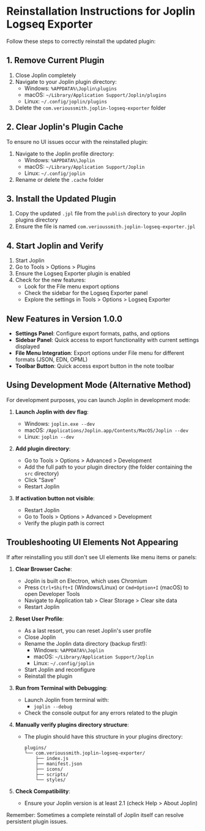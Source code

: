 # Reinstallation Instructions for Joplin Logseq Exporter

Follow these steps to correctly reinstall the updated plugin:

## 1. Remove Current Plugin

1. Close Joplin completely
2. Navigate to your Joplin plugin directory:
   - Windows: `%APPDATA%\Joplin\plugins`
   - macOS: `~/Library/Application Support/Joplin/plugins`
   - Linux: `~/.config/joplin/plugins`
3. Delete the `com.verioussmith.joplin-logseq-exporter` folder

## 2. Clear Joplin's Plugin Cache

To ensure no UI issues occur with the reinstalled plugin:

1. Navigate to the Joplin profile directory:
   - Windows: `%APPDATA%\Joplin`
   - macOS: `~/Library/Application Support/Joplin`
   - Linux: `~/.config/joplin`
2. Rename or delete the `.cache` folder

## 3. Install the Updated Plugin

1. Copy the updated `.jpl` file from the `publish` directory to your Joplin plugins directory
2. Ensure the file is named `com.verioussmith.joplin-logseq-exporter.jpl`

## 4. Start Joplin and Verify

1. Start Joplin
2. Go to Tools > Options > Plugins
3. Ensure the Logseq Exporter plugin is enabled
4. Check for the new features:
   - Look for the File menu export options
   - Check the sidebar for the Logseq Exporter panel
   - Explore the settings in Tools > Options > Logseq Exporter

## New Features in Version 1.0.0

- **Settings Panel**: Configure export formats, paths, and options
- **Sidebar Panel**: Quick access to export functionality with current settings displayed
- **File Menu Integration**: Export options under File menu for different formats (JSON, EDN, OPML)
- **Toolbar Button**: Quick access export button in the note toolbar

## Using Development Mode (Alternative Method)

For development purposes, you can launch Joplin in development mode:

1. **Launch Joplin with dev flag**:
   - Windows: `joplin.exe --dev`
   - macOS: `/Applications/Joplin.app/Contents/MacOS/Joplin --dev`
   - Linux: `joplin --dev`

2. **Add plugin directory**:
   - Go to Tools > Options > Advanced > Development
   - Add the full path to your plugin directory (the folder containing the `src` directory)
   - Click "Save"
   - Restart Joplin

3. **If activation button not visible**:
   - Restart Joplin
   - Go to Tools > Options > Advanced > Development
   - Verify the plugin path is correct

## Troubleshooting UI Elements Not Appearing

If after reinstalling you still don't see UI elements like menu items or panels:

1. **Clear Browser Cache**:
   - Joplin is built on Electron, which uses Chromium
   - Press `Ctrl+Shift+I` (Windows/Linux) or `Cmd+Option+I` (macOS) to open Developer Tools
   - Navigate to Application tab > Clear Storage > Clear site data
   - Restart Joplin

2. **Reset User Profile**:
   - As a last resort, you can reset Joplin's user profile
   - Close Joplin
   - Rename the Joplin data directory (backup first!):
     - Windows: `%APPDATA%\Joplin`
     - macOS: `~/Library/Application Support/Joplin`
     - Linux: `~/.config/joplin`
   - Start Joplin and reconfigure
   - Reinstall the plugin

3. **Run from Terminal with Debugging**:
   - Launch Joplin from terminal with:
     - `joplin --debug`
   - Check the console output for any errors related to the plugin

4. **Manually verify plugins directory structure**:
   - The plugin should have this structure in your plugins directory:
     ```
     plugins/
     └── com.verioussmith.joplin-logseq-exporter/
         ├── index.js
         ├── manifest.json
         ├── icons/
         ├── scripts/
         └── styles/
     ```

5. **Check Compatibility**:
   - Ensure your Joplin version is at least 2.1 (check Help > About Joplin)

Remember: Sometimes a complete reinstall of Joplin itself can resolve persistent plugin issues. 